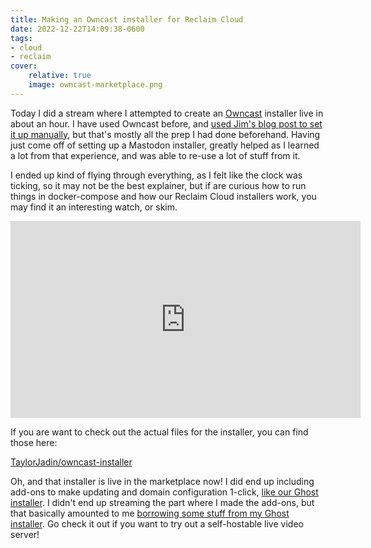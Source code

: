 ```yaml
---
title: Making an Owncast installer for Reclaim Cloud
date: 2022-12-22T14:09:38-0600
tags:
- cloud
- reclaim
cover:
    relative: true
    image: owncast-marketplace.png
---
```


Today I did a stream where I attempted to create an [Owncast](https://owncast.online/) installer live in about an hour. I have used Owncast before, and [used Jim's blog post to set it up manually](https://bavatuesdays.com/installing-owncast-on-reclaim-cloud/), but that's mostly all the prep I had done beforehand. Having just come off of setting up a Mastodon installer, greatly helped as I learned a lot from that experience, and was able to re-use a lot of stuff from it.

I ended up kind of flying through everything, as I felt like the clock was ticking, so it may not be the best explainer, but if are curious how to run things in docker-compose and how our Reclaim Cloud installers work, you may find it an interesting watch, or skim.

<iframe title="I'm going to try and make an Owncast installer real quick" src="https://video.jadin.me/videos/embed/b8813f4c-3e9f-45dd-b32f-94ecb4cf67b1?start=5m30s" allowfullscreen="" sandbox="allow-same-origin allow-scripts allow-popups" width="560" height="315" frameborder="0"></iframe>

If you are want to check out the actual files for the installer, you can find those here:

[TaylorJadin/owncast-installer](https://github.com/taylorjadin/owncast-installer/)

Oh, and that installer is live in the marketplace now! I did end up including add-ons to make updating and domain configuration 1-click, [like our Ghost installer](https://jadin.me/new-ghost-installer/). I didn't end up streaming the part where I made the add-ons, but that basically amounted to me [borrowing some stuff from my Ghost installer](https://github.com/TaylorJadin/Ghost-docker-jps/blob/66c44b338f5086d3d400ffc5f7584b12096ee91e/manifest.jps#L97). Go check it out if you want to try out a self-hostable live video server!
